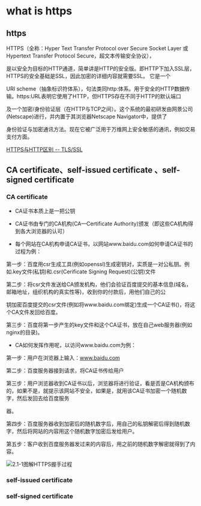 # what is https

## https

HTTPS（全称：Hyper Text Transfer Protocol over Secure Socket Layer 或 Hypertext Transfer Protocol Secure，超文本传输安全协议），

是以安全为目标的HTTP通道，简单讲是HTTP的安全版。即HTTP下加入SSL层，HTTPS的安全基础是SSL，因此加密的详细内容就需要SSL。 它是一个

URI scheme（抽象标识符体系），句法类同http:体系。用于安全的HTTP数据传输。https:URL表明它使用了HTTP，但HTTPS存在不同于HTTP的默认端口

及一个加密/身份验证层（在HTTP与TCP之间）。这个系统的最初研发由网景公司(Netscape)进行，并内置于其浏览器Netscape Navigator中，提供了

身份验证与加密通讯方法。现在它被广泛用于万维网上安全敏感的通讯，例如交易支付方面。

[HTTPS与HTTP区别 -- TLS/SSL](https://www.jianshu.com/p/6c981b44293d)

## CA certificate、self-issued certificate 、self-signed certificate


### CA certificate

* CA证书本质上是一把公钥

* CA证书由专门的CA机构(CA—Certificate Authority)颁发（即这些CA机构得到各大浏览器的认可）

* 每个网站在CA机构申请CA证书，以网站www.baidu.com如何申请CA证书的过程为例：

第一步：百度用csr生成工具(例如openssl)生成密钥对，实质是一对公私钥。例如.key文件(私钥)和.csr(Cerificate Signing Request)(公钥)文件

第二步：将csr文件发送给CA颁发机构，他们会验证百度提交的基本信息(域名，邮箱地址，组织机构的真实性等)，收到你的付款后，用他们自己的公

钥加密百度提交的csr文件(例如将www.baidu.com绑定)生成一个CA证书()，将这个CA文件发回给百度。

第三步：百度将第一步产生的key文件和这个CA证书，放在自己web服务器(例如nginx的目录)。


* CA如何发挥作用呢，以访问www.baidu.com为例：

第一步：用户在浏览器上输入：www.baidu.com

第二步：百度服务器接到请求，将CA证书传给用户

第三步：用户浏览器收到CA证书以后，浏览器将进行验证，看是否是CA机构颁布的，如果不是，就提示该网站不安全，如果是，就用该CA证书加密一个随机数字，然后发回去给百度服务

器。

第四步：百度服务器收到加密后的随机数字后，用自己的私钥解密后得到随机数字，然后将网站的内容用这个随机数字加密后发给用户。

第五步：客户收到百度服务器发过来的内容后，用之前的随机数字解密就得到了内容。


![2.1-1图解HTTPS握手过程](../images/2-1_1.jpg)



### self-issued certificate

### self-signed certificate


